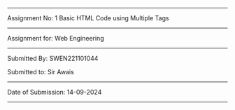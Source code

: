 ***********************************

Assignment No: 1
Basic HTML Code using Multiple Tags

************************************

Assignment for:
Web Engineering

************************************

Submitted By:
SWEN221101044

Submitted to:
Sir Awais

************************************

Date of Submission:
14-09-2024

************************************
